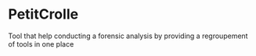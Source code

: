 # PetitCrolle
Tool that help conducting a forensic analysis by providing a regroupement of tools in one place
